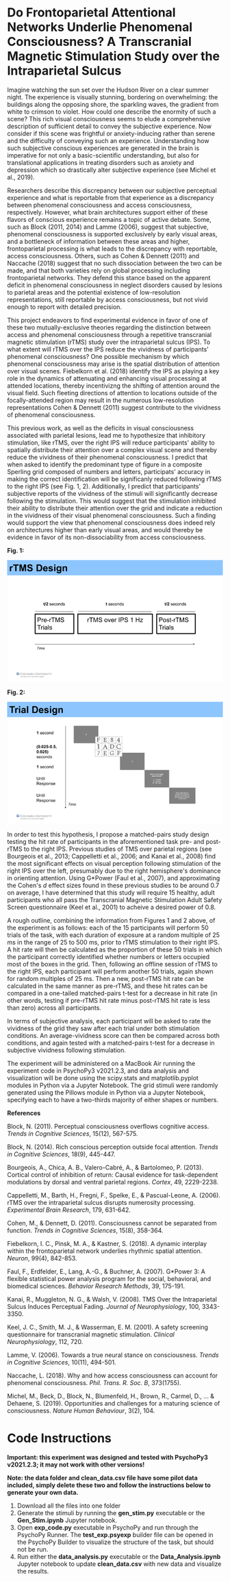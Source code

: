 # Do Frontoparietal Attentional Networks Underlie Phenomenal Consciousness? A Transcranial Magnetic Stimulation Study over the Intraparietal Sulcus

Imagine watching the sun set over the Hudson River on a clear summer night. The experience is visually stunning, bordering on overwhelming: the buildings along the opposing shore, the sparkling waves, the gradient from white to crimson to violet. How could one describe the enormity of such a scene? This rich visual consciousness seems to elude a comprehensive description of sufficient detail to convey the subjective experience. Now consider if this scene was frightful or anxiety-inducing rather than serene and the difficulty of conveying such an experience. Understanding how such subjective conscious experiences are generated in the brain is imperative for not only a basic-scientific understanding, but also for translational applications in treating disorders such as anxiety and depression which so drastically alter subjective experience (see Michel et al., 2019).

Researchers describe this discrepancy between our subjective perceptual experience and what is reportable from that experience as a discrepancy between phenomenal consciousness and access consciousness, respectively. However, what brain architectures support either of these flavors of conscious experience remains a topic of active debate. Some, such as Block (2011, 2014) and Lamme (2006), suggest that subjective, phenomenal consciousness is supported exclusively by early visual areas, and a bottleneck of information between these areas and higher, frontoparietal processing is what leads to the discrepancy with reportable, access consciousness. Others, such as Cohen & Dennett (2011) and Naccache (2018) suggest that no such dissociation between the two can be made, and that both varieties rely on global processing including frontoparietal networks. They defend this stance based on the apparent deficit in phenomenal consciousness in neglect disorders caused by lesions to parietal areas and the potential existence of low-resolution representations, still reportable by access consciousness, but not vivid enough to report with detailed precision.

This project endeavors to find experimental evidence in favor of one of these two mutually-exclusive theories regarding the distinction between access and phenomenal consciousness through a repetitive transcranial magnetic stimulation (rTMS) study over the intraparietal sulcus (IPS). To what extent will rTMS over the IPS reduce the vividness of participants’ phenomenal consciousness? One possible mechanism by which phenomenal consciousness may arise is the spatial distribution of attention over visual scenes. Fiebelkorn et al. (2018) identify the IPS as playing a key role in the dynamics of attenuating and enhancing visual processing at attended locations, thereby incentivizng the shifting of attention around the visual field. Such fleeting directions of attention to locations outside of the focally-attended region may result in the numerous low-resolution representations Cohen & Dennett (2011) suggest contribute to the vividness of phenomenal consciousness. 

This previous work, as well as the deficits in visual consciousness associated with parietal lesions, lead me to hypothesize that inhibitory stimulation, like rTMS, over the right IPS will reduce participants' ability to spatially distribute their attention over a complex visual scene and thereby reduce the vividness of their phenomenal consciousness. I predict that when asked to identify the predominant type of figure in a composite Sperling grid composed of numbers and letters, participats' accuracy in making the correct identification will be significanly reduced following rTMS to the right IPS (see Fig. 1, 2). Additionally, I predict that participants' subjective reports of the vividness of the stimuli will significantly decrease following the stimulation. This would suggest that the stimulation inhibited their ability to distribute their attention over the grid and indicate a reduction in the vividness of their visual phenomenal consciousness. Such a finding would support the view that phenomenal consciousness does indeed rely on architectures higher than early visual areas, and would thereby be evidence in favor of its non-dissociability from access consciousness.

**Fig. 1:**

![Fig. 1: rTMS design](https://github.com/sjh2208/GSP_Paris_Project/blob/main/rtms_design.png?raw=true)

**Fig. 2:**

![Fig. 2: trial design](https://github.com/sjh2208/GSP_Paris_Project/blob/main/trial_design_1.png?raw=true)

In order to test this hypothesis, I propose a matched-pairs study design testing the hit rate of participants in the aforementioned task pre- and post-rTMS to the right IPS. Previous studies of TMS over parietal regions (see Bourgeois et al., 2013; Cappelletti et al., 2006; and Kanai et al., 2008) find the most significant effects on visual perception following stimulation of the right IPS over the left, presumably due to the right hemisphere's dominance in orienting attention. Using G\*Power (Faul et al., 2007), and approximating the Cohen's _d_ effect sizes found in these previous studies to be around 0.7 on average, I have determined that this study will require 15 healthy, adult participants who all pass the Transcranial Magnetic Stimulation Adult Safety Screen questionnaire (Keel et al., 2001) to acheive a desired power of 0.8.

A rough outline, combining the information from Figures 1 and 2 above, of the experiment is as follows: each of the 15 participants will perform 50 trials of the task, with each duration of exposure at a random multiple of 25 ms in the range of 25 to 500 ms, prior to rTMS stimulation to their right IPS. A hit rate will then be calculated as the proportion of these 50 trials in which the participant correctly identified whether numbers or letters occupied most of the boxes in the grid. Then, following an offline session of rTMS to the right IPS, each participant will perform another 50 trials, again shown for random multiples of 25 ms. Then a new, post-rTMS hit rate can be calculated in the same manner as pre-rTMS, and these hit rates can be compared in a one-tailed matched-pairs t-test for a decrease in hit rate (in other words, testing if pre-rTMS hit rate minus post-rTMS hit rate is less than zero) across all participants.

In terms of subjective analysis, each participant will be asked to rate the vividness of the grid they saw after each trial under both stimulation conditions. An average-vividness score can then be compared across both conditions, and again tested with a matched-pairs t-test for a decrease in subjective vividness following stimulation.

The experiment will be administered on a MacBook Air running the experiment code in PsychoPy3 v2021.2.3, and data analysis and visualization will be done using the scipy.stats and matplotlib.pyplot modules in Python via a Jupyter Notebook. The grid stimuli were randomly generated using the Pillows module in Python via a Jupyter Notebook, specifying each to have a two-thirds majority of either shapes or numbers.


**References**

Block, N. (2011). Perceptual consciousness overflows cognitive access. _Trends in Cognitive Sciences_, 15(12), 567-575.

Block, N. (2014). Rich conscious perception outside focal attention. _Trends in Cognitive Sciences_, 18(9), 445-447.

Bourgeois, A., Chica, A. B., Valero-Cabré, A., & Bartolomeo, P. (2013). Cortical control of inhibition of return: Causal evidence for task-dependent modulations by dorsal and ventral parietal regions. _Cortex_, 49, 2229-2238.

Cappelletti, M., Barth, H., Fregni, F., Spelke, E., & Pascual-Leone, A. (2006). rTMS over the intraparietal sulcus disrupts numerosity processing. _Experimental Brain Research_, 179, 631-642.

Cohen, M., & Dennett, D. (2011). Consciousness cannot be separated from function. _Trends in Cognitive Sciences_, 15(8), 358-364.

Fiebelkorn, I. C., Pinsk, M. A., & Kastner, S. (2018). A dynamic interplay within the frontoparietal network underlies rhythmic spatial attention. _Neuron_, 99(4), 842-853.

Faul, F., Erdfelder, E., Lang, A.-G., & Buchner, A. (2007). G\*Power 3: A flexible statistical power analysis program for the social, behavioral, and biomedical sciences. _Behavior Research Methods_, 39, 175-191.

Kanai, R., Muggleton, N. G., & Walsh, V. (2008). TMS Over the Intraparietal Sulcus Induces Perceptual Fading. _Journal of Neurophysiology_, 100, 3343-3350.

Keel, J. C., Smith, M. J., & Wasserman, E. M. (2001). A safety screening questionnaire for transcranial magnetic stimulation. _Clinical Neurophysiology_, 112, 720.

Lamme, V. (2006). Towards a true neural stance on consciousness. _Trends in Cognitive Sciences_, 10(11), 494-501.

Naccache, L. (2018). Why and how access consciousness can account for phenomenal consciousness. _Phil. Trans. R. Soc. B_, 373(1755).

Michel, M., Beck, D., Block, N., Blumenfeld, H., Brown, R., Carmel, D., ... & Dehaene, S. (2019). Opportunities and challenges for a maturing science of consciousness. _Nature Human Behaviour_, 3(2), 104.

# Code Instructions

**Important: this experiment was designed and tested with PsychoPy3 v2021.2.3; it may not work with other versions!**

**Note: the data folder and clean_data.csv file have some pilot data included, simply delete these two and follow the instructions below to generate your own data.**

1. Download all the files into one folder
2. Generate the stimuli by running the **gen_stim.py** executable or the **Gen_Stim.ipynb** Jupyter notebook.
3. Open **exp_code.py** executable in PsychoPy and run through the PsychoPy Runner. The **test_exp.psyexp** builder file can be opened in the PsychoPy Builder to visualize the structure of the task, but should not be run.
4. Run either the **data_analysis.py** executable or the **Data_Analysis.ipynb** Jupyter notebook to update **clean_data.csv** with new data and visualize the results.
